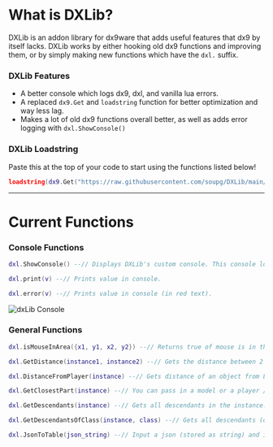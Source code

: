 # What is DXLib?
DXLib is an addon library for dx9ware that adds useful features that dx9 by itself lacks. DXLib works by either hooking old dx9 functions and improving them, or by simply making new functions which have the `dxl.` suffix.

### DXLib Features
- A better console which logs dx9, dxl, and vanilla lua errors.
- A replaced `dx9.Get` and `loadstring` function for better optimization and way less lag.
- Makes a lot of old dx9 functions overall better, as well as adds error logging with `dxl.ShowConsole()`


### DXLib Loadstring

Paste this at the top of your code to start using the functions listed below!

```lua
loadstring(dx9.Get("https://raw.githubusercontent.com/soupg/DXLib/main/main.lua"))()
```

---

# Current Functions

### Console Functions

```lua
dxl.ShowConsole() --// Displays DXLib's custom console. This console logs dx9 and dxl's errors as well as support print statements.

dxl.print(v) --// Prints value in console.

dxl.error(v) --// Prints value in console (in red text).
```

![dxLib Console](https://i.imgur.com/Famta4n.png)

### General Functions

```lua
dxl.isMouseInArea({x1, y1, x2, y2}) --// Returns true of mouse is in the area specified.

dxl.GetDistance(instance1, instance2) --// Gets the distance between 2 objects. Returns a rounded number of studs.

dxl.DistanceFromPlayer(instance) --// Gets distance of an object from Local Player.

dxl.GetClosestPart(instance) --// You can pass in a model or a player / npc that contains lots of parts, and this returns the closest part to you. Good for Aimbot.

dxl.GetDescendants(instance) --// Gets all descendants in the instance.

dxl.GetDescendantsOfClass(instance, class) --// Gets all descendants (of a class) in the instance. For example, if you made class var be a part, it only returns descendants that are parts.

dxl.JsonToTable(json_string) --// Input a json (stored as string) and it will return a lua table.

```
